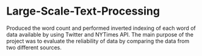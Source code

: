 # Large-Scale-Text-Processing
Produced the word count and performed inverted indexing of each word of data available by using Twitter and NYTimes API.
The main purpose of the project was to evaluate the reliability of data by comparing the data from two different sources.
